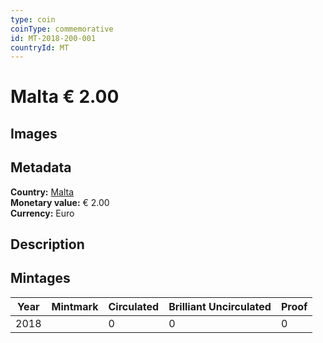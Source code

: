 ```yaml
---
type: coin
coinType: commemorative
id: MT-2018-200-001
countryId: MT
---
```


# Malta € 2.00

## Images


## Metadata

**Country:** [Malta](../../Countries/Malta/index.md)\
**Monetary value:** € 2.00\
**Currency:** Euro

## Description


## Mintages

| Year | Mintmark | Circulated | Brilliant Uncirculated | Proof |
| ---- | -------- | ---------- | ---------------------- | ----- |
| 2018 |  | 0| 0 | 0 |
